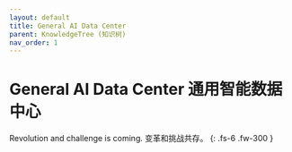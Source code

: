 ```yaml
---
layout: default
title: General AI Data Center
parent: KnowledgeTree (知识树)
nav_order: 1
---
```


# General AI Data Center  通用智能数据中心


Revolution and challenge is coming. 变革和挑战共存。
{: .fs-6 .fw-300 }
